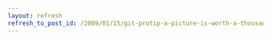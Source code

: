 ```yaml
---
layout: refresh
refresh_to_post_id: /2009/01/15/git-protip-a-picture-is-worth-a-thousand-words-git-tag
---
```

